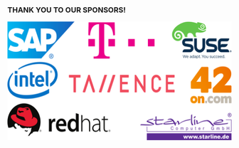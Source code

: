 <!-- .slide: data-background-image="images/cephdays-background-slides.jpg" data-background-size="contain" -->
### THANK YOU TO OUR SPONSORS!

<img src="images/sponsors.svg" alt="SponsorLogos">


<!-- .slide: data-background-image="images/SUSE_Expert_Days.png" data-background-size="contain" -->


<!-- .slide: data-background-image="images/L1_SAP_CP_IoTCF_External_v17_4x3.png" data-background-size="contain" -->


<!-- .slide: data-background-image="images/opentelekomcloud_advertise_DE.png" data-background-size="contain" -->


<!-- .slide: data-background-image="images/Tallence_RGB_red_logotype.svg" data-background-size="90%" -->


<!-- .slide: data-background-image="images/Intel_020818.png" data-background-size="contain" -->


<!-- .slide: data-background-image="images/42on.com_sponsor_slide_ceph_day.png" data-background-size="contain" -->


<!-- .slide: data-background-image="images/Red_Hat_CMYK.svg" data-background-size="contain" -->


<!-- .slide: data-background-image="images/StarlineCephDaySlide.png" data-background-size="contain" -->
